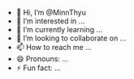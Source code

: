 - 👋 Hi, I’m @MinnThyu
- 👀 I’m interested in ...
- 🌱 I’m currently learning ...
- 💞️ I’m looking to collaborate on ...
- 📫 How to reach me ...
- 😄 Pronouns: ...
- ⚡ Fun fact: ...

<!---
MinnThyu/MinnThyu is a ✨ special ✨ repository because its `README.md` (this file) appears on your GitHub profile.
You can click the Preview link to take a look at your changes.
--->
